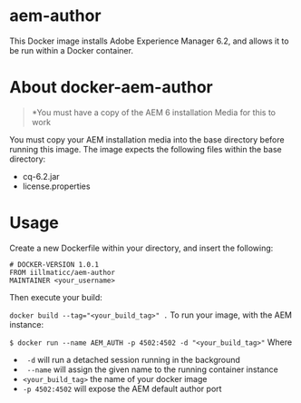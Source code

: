 # aem-author
This Docker image installs Adobe Experience Manager 6.2, and allows it
to be run within a Docker container.

# About docker-aem-author
>*You must have a copy of the AEM 6 installation Media for this to work

You must copy your AEM installation media into the base directory before
running this image. The image expects the following files within the base directory:

- cq-6.2.jar
- license.properties

# Usage
Create a new Dockerfile within your directory, and insert the following:

```
# DOCKER-VERSION 1.0.1
FROM iillmaticc/aem-author
MAINTAINER <your_username>
```

Then execute your build:

```docker build --tag="<your_build_tag>" .```
To run your image, with the AEM instance:

```$ docker run --name AEM_AUTH -p 4502:4502 -d "<your_build_tag>"```
Where

- ``` -d``` will run a detached session running in the background
- ``` --name``` will assign the given name to the running container instance
- ```<your_build_tag>``` the name of your docker image
- ```-p 4502:4502``` will expose the AEM default author port
